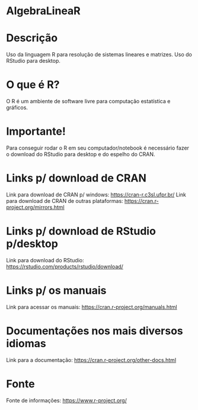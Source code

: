 # AlgebraLineaR

# Descrição

Uso da linguagem R para resolução de sistemas lineares e matrizes.
Uso do RStudio para desktop.

# O que é R?

O R é um ambiente de software livre para computação estatística e gráficos.


# Importante!

Para conseguir rodar o R em seu computador/notebook é necessário fazer o download do RStudio para desktop e do espelho do CRAN.

# Links p/ download de CRAN

Link para download de CRAN p/ windows: https://cran-r.c3sl.ufpr.br/
Link para download de CRAN de outras plataformas: https://cran.r-project.org/mirrors.html

# Links p/ download de RStudio p/desktop

Link para download do RStudio: https://rstudio.com/products/rstudio/download/

# Links p/ os manuais
Link para acessar os manuais: https://cran.r-project.org/manuals.html

# Documentações nos mais diversos idiomas

Link para a documentação: https://cran.r-project.org/other-docs.html

# Fonte

Fonte de informações: https://www.r-project.org/


